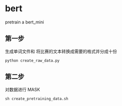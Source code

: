 # bert
pretrain a bert_mini

## 第一步
生成单词文件和
将比赛的文本转换成需要的格式并分成十份
```
python create_raw_data.py
```

## 第二步
对数据进行 MASK
```
sh create_pretraining_data.sh
```
